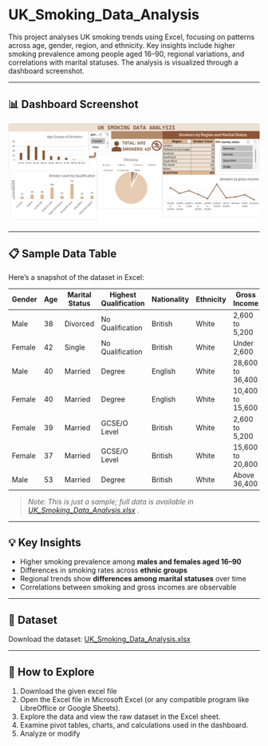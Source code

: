 # UK_Smoking_Data_Analysis
This project analyses UK smoking trends using Excel, focusing on patterns across age, gender, region, and ethnicity. Key insights include higher smoking prevalence among people aged 16–90, regional variations, and correlations with marital statuses. The analysis is visualized through a dashboard screenshot.

---

## 📊 Dashboard Screenshot
![Dashboard Screenshot](Analysis_Dashboard.png)

---

## 📋 Sample Data Table
Here’s a snapshot of the dataset in Excel:

| Gender | Age | Marital Status | Highest Qualification | Nationality | Ethnicity | Gross Income       | Region    | Smoke |
|--------|-----|----------------|---------------------|------------|-----------|-----------------|-----------|-------|
| Male   | 38  | Divorced       | No Qualification    | British    | White     | 2,600 to 5,200   | The North | No    |
| Female | 42  | Single         | No Qualification    | British    | White     | Under 2,600      | The North | Yes   |
| Male   | 40  | Married        | Degree              | English    | White     | 28,600 to 36,400 | The North | No    |
| Female | 40  | Married        | Degree              | English    | White     | 10,400 to 15,600 | The North | No    |
| Female | 39  | Married        | GCSE/O Level        | British    | White     | 2,600 to 5,200   | The North | No    |
| Female | 37  | Married        | GCSE/O Level        | British    | White     | 15,600 to 20,800 | The North | No    |
| Male   | 53  | Married        | Degree              | British    | White     | Above 36,400     | The North | Yes   |

> *Note: This is just a sample; full data is available in [UK_Smoking_Data_Analysis.xlsx](UK_Smoking_Data_Analysis.xlsx) .*

---

## 💡 Key Insights
- Higher smoking prevalence among **males and females aged 16–90**  
- Differences in smoking rates across **ethnic groups**  
- Regional trends show **differences among marital statuses** over time  
- Correlations between smoking and gross incomes are observable  

---
## 📂 Dataset
Download the dataset: [UK_Smoking_Data_Analysis.xlsx](UK_Smoking_Data_Analysis.xlsx) 

---

## 🚀 How to Explore
1. Download the given excel file
2. Open the Excel file in Microsoft Excel (or any compatible program like LibreOffice or Google Sheets).
3. Explore the data and view the raw dataset in the Excel sheet.
4. Examine pivot tables, charts, and calculations used in the dashboard.
5. Analyze or modify
